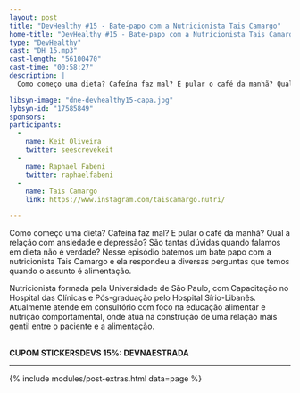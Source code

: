 ```yaml
---
layout: post
title: "DevHealthy #15 - Bate-papo com a Nutricionista Tais Camargo"
home-title: "DevHealthy #15 - Bate-papo com a Nutricionista Tais Camargo"
type: "DevHealthy"
cast: "DH_15.mp3"
cast-length: "56100470"
cast-time: "00:58:27"
description: |
  Como começo uma dieta? Cafeína faz mal? E pular o café da manhã? Qual a relação com ansiedade e depressão? São tantas dúvidas quando falamos em dieta não é verdade? Nesse episódio batemos um bate papo com a nutricionista Tais Camargo e ela respondeu a diversas perguntas que temos quando o assunto é alimentação.

libsyn-image: "dne-devhealthy15-capa.jpg"
lybsyn-id: "17585849"
sponsors:
participants:
  -
    name: Keit Oliveira
    twitter: seescrevekeit
  -
    name: Raphael Fabeni
    twitter: raphaelfabeni
  -
    name: Tais Camargo
    link: https://www.instagram.com/taiscamargo.nutri/

---
```


Como começo uma dieta? Cafeína faz mal? E pular o café da manhã? Qual a relação com ansiedade e depressão? São tantas dúvidas quando falamos em dieta não é verdade? Nesse episódio batemos um bate papo com a nutricionista Tais Camargo e ela respondeu a diversas perguntas que temos quando o assunto é alimentação.

Nutricionista formada pela Universidade de São Paulo, com Capacitação no Hospital das Clínicas e Pós-graduação  pelo Hospital Sírio-Libanês. Atualmente atende em consultório com foco na educação alimentar e nutrição comportamental, onde atua na construção de uma relação mais gentil entre o paciente e a alimentação.

<br /><strong>CUPOM STICKERSDEVS 15%: DEVNAESTRADA</strong>

---

{% include modules/post-extras.html data=page %}
